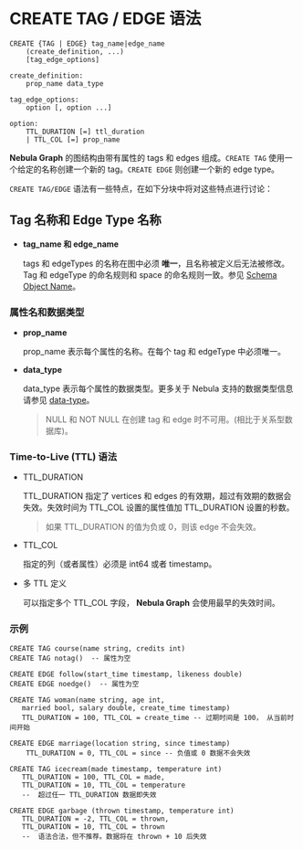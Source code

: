 # CREATE TAG / EDGE 语法

```ngql
CREATE {TAG | EDGE} tag_name|edge_name
    (create_definition, ...)
    [tag_edge_options]
  
create_definition:
    prop_name data_type

tag_edge_options:
    option [, option ...]

option:
    TTL_DURATION [=] ttl_duration
    | TTL_COL [=] prop_name
```

**Nebula Graph** 的图结构由带有属性的 tags 和 edges 组成。`CREATE TAG` 使用一个给定的名称创建一个新的 tag。`CREATE EDGE` 则创建一个新的 edge type。

`CREATE TAG/EDGE` 语法有一些特点，在如下分块中将对这些特点进行讨论：

## Tag 名称和 Edge Type 名称

* **tag_name 和 edge_name**

    tags 和 edgeTypes 的名称在图中必须 **唯一**，且名称被定义后无法被修改。Tag 和 edgeType 的命名规则和 space 的命名规则一致。参见 [Schema Object Name](../../3.language-structure/schema-object-names.md)。

### 属性名和数据类型

* **prop_name**

    prop_name 表示每个属性的名称。在每个 tag 和 edgeType 中必须唯一。

* **data_type**

    data_type 表示每个属性的数据类型。更多关于 Nebula 支持的数据类型信息请参见 [data-type](../../1.data-types/data-types.md)。

    > NULL 和 NOT NULL 在创建 tag 和 edge 时不可用。(相比于关系型数据库)。

### Time-to-Live (TTL) 语法

* TTL_DURATION

    TTL_DURATION 指定了 vertices 和 edges 的有效期，超过有效期的数据会失效。失效时间为 TTL_COL 设置的属性值加 TTL_DURATION 设置的秒数。

    > 如果 TTL_DURATION 的值为负或 0，则该 edge 不会失效。

* TTL_COL

    指定的列（或者属性）必须是 int64 或者 timestamp。

* 多 TTL 定义

    可以指定多个 TTL_COL 字段， **Nebula Graph** 会使用最早的失效时间。

### 示例

```ngql
CREATE TAG course(name string, credits int)
CREATE TAG notag()  -- 属性为空

CREATE EDGE follow(start_time timestamp, likeness double)
CREATE EDGE noedge()  -- 属性为空

CREATE TAG woman(name string, age int,
   married bool, salary double, create_time timestamp)
   TTL_DURATION = 100, TTL_COL = create_time -- 过期时间是 100， 从当前时间开始

CREATE EDGE marriage(location string, since timestamp)
    TTL_DURATION = 0, TTL_COL = since -- 负值或 0 数据不会失效

CREATE TAG icecream(made timestamp, temperature int)
   TTL_DURATION = 100, TTL_COL = made,
   TTL_DURATION = 10, TTL_COL = temperature
   --  超过任一 TTL_DURATION 数据即失效

CREATE EDGE garbage (thrown timestamp, temperature int)
   TTL_DURATION = -2, TTL_COL = thrown,
   TTL_DURATION = 10, TTL_COL = thrown
   --  语法合法，但不推荐。数据将在 thrown + 10 后失效
```

